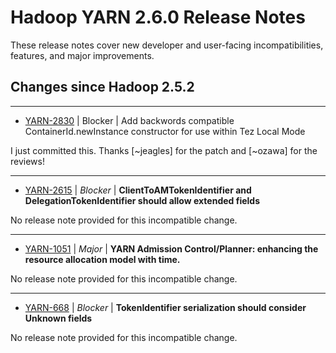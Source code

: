 # Hadoop YARN 2.6.0 Release Notes

These release notes cover  new developer and user-facing incompatibilities, features, and major improvements.

## Changes since Hadoop 2.5.2

---

* [YARN-2830](https://issues.apache.org/jira/browse/YARN-2830) | Blocker | Add backwords compatible ContainerId.newInstance constructor for use within Tez Local Mode

I just committed this. Thanks [~jeagles] for the patch and [~ozawa] for the reviews!

---

* [YARN-2615](https://issues.apache.org/jira/browse/YARN-2615) | *Blocker* | **ClientToAMTokenIdentifier and DelegationTokenIdentifier should allow extended fields**

No release note provided for this incompatible change.

---

* [YARN-1051](https://issues.apache.org/jira/browse/YARN-1051) | *Major* | **YARN Admission Control/Planner: enhancing the resource allocation model with time.**

No release note provided for this incompatible change.

---

* [YARN-668](https://issues.apache.org/jira/browse/YARN-668) | *Blocker* | **TokenIdentifier serialization should consider Unknown fields**

No release note provided for this incompatible change.



